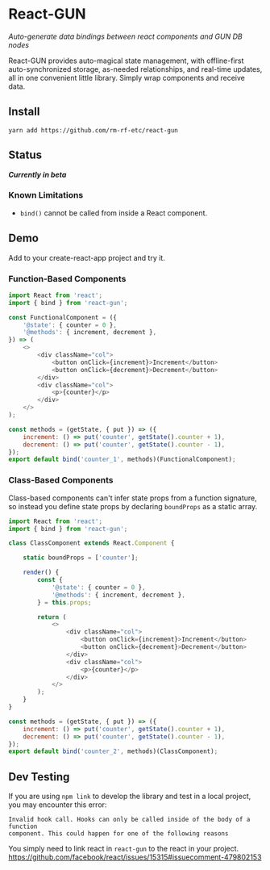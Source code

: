 # React-GUN

_Auto-generate data bindings between react components and GUN DB nodes_

React-GUN provides auto-magical state management, with offline-first auto-synchronized
storage, as-needed relationships, and real-time updates, all in one convenient little
library. Simply wrap components and receive data.

## Install

`yarn add https://github.com/rm-rf-etc/react-gun`

## Status
**_Currently in beta_**

### Known Limitations
* `bind()` cannot be called from inside a React component.

## Demo

Add to your create-react-app project and try it.

### Function-Based Components
```javascript
import React from 'react';
import { bind } from 'react-gun';

const FunctionalComponent = ({
	'@state': { counter = 0 },
	'@methods': { increment, decrement },
}) => (
	<>
		<div className="col">
			<button onClick={increment}>Increment</button>
			<button onClick={decrement}>Decrement</button>
		</div>
		<div className="col">
			<p>{counter}</p>
		</div>
	</>
);

const methods = (getState, { put }) => ({
	increment: () => put('counter', getState().counter + 1),
	decrement: () => put('counter', getState().counter - 1),
});
export default bind('counter_1', methods)(FunctionalComponent);
```

### Class-Based Components

Class-based components can't infer state props from a function signature,
so instead you define state props by declaring `boundProps` as a static
array.

```javascript
import React from 'react';
import { bind } from 'react-gun';

class ClassComponent extends React.Component {

	static boundProps = ['counter'];

	render() {
		const {
			'@state': { counter = 0 },
			'@methods': { increment, decrement },
		} = this.props;

		return (
			<>
				<div className="col">
					<button onClick={increment}>Increment</button>
					<button onClick={decrement}>Decrement</button>
				</div>
				<div className="col">
					<p>{counter}</p>
				</div>
			</>
		);
	}
}

const methods = (getState, { put }) => ({
	increment: () => put('counter', getState().counter + 1),
	decrement: () => put('counter', getState().counter - 1),
});
export default bind('counter_2', methods)(ClassComponent);
```


## Dev Testing

If you are using `npm link` to develop the library and test in a local project,
you may encounter this error:
```
Invalid hook call. Hooks can only be called inside of the body of a function
component. This could happen for one of the following reasons
```

You simply need to link react in `react-gun` to the react in your project.
https://github.com/facebook/react/issues/15315#issuecomment-479802153
